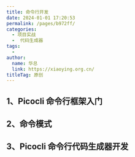 ```yaml
---
title: 命令行开发
date: 2024-01-01 17:20:53
permalink: /pages/b972ff/
categories:
  - 项目实战
  -  代码生成器
tags:
  - 
author: 
  name: 华总
  link: https://xiaoying.org.cn/
titleTag: 原创
---
```

## 1、Picocli 命令行框架入门

## 2、命令模式

## 3、Picocli 命令行代码生成器开发

